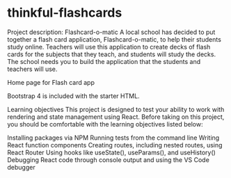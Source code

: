 ﻿# thinkful-flashcards
Project description: Flashcard-o-matic
A local school has decided to put together a flash card application, Flashcard-o-matic, to help their students study online. Teachers will use this application to create decks of flash cards for the subjects that they teach, and students will study the decks. The school needs you to build the application that the students and teachers will use.

Home page for Flash card app

Bootstrap 4 is included with the starter HTML. 

Learning objectives
This project is designed to test your ability to work with rendering and state management using React. Before taking on this project, you should be comfortable with the learning objectives listed below:

Installing packages via NPM
Running tests from the command line
Writing React function components
Creating routes, including nested routes, using React Router
Using hooks like useState(), useParams(), and useHistory()
Debugging React code through console output and using the VS Code debugger
